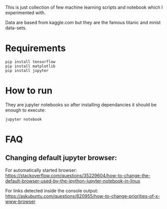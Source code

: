 This is just collection of few machine learning scripts and notebook which I experimented with.

Data are based from kaggle.com but they are the famous titanic and mnist data-sets.

# Requirements

```
pip install tensorflow
pip install matplotlib
pip install jupyter
```

# How to run

They are jupyter notebooks so after installing dependancies it should be enough to execute:

```
jupyter notebook
```


# FAQ

## Changing default jupyter browser:

For automatically started browser:
https://stackoverflow.com/questions/35229604/how-to-change-the-default-browser-used-by-the-ipython-jupyter-notebook-in-linux

For links detected inside the console output:
https://askubuntu.com/questions/620955/how-to-change-priorities-of-x-www-browser
